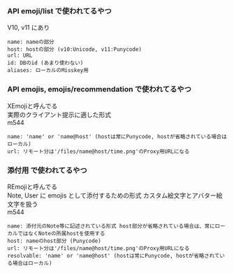 
### API emoji/list で使われてるやつ
V10, v11 にあり
```
name: nameの部分
host: hostの部分 (v10:Unicode, v11:Punycode)
url: URL
id: DBのid (あまり使わない)
aliases: ローカルのMisskey用
```

### API emojis, emojis/recommendation で使われてるやつ
XEmojiと呼んでる  
実際のクライアント提示に適した形式  
m544
```
name: 'name' or 'name@host' (hostは常にPunycode, hostが省略されている場合はローカル)
url: リモート分は'/files/name@host/time.png'のProxy用URLになる
```

### 添付用 で使われてるやつ
REmojiと呼んでる  
Note, User に emojis として添付するための形式 
カスタム絵文字とアバター絵文字を扱う  
m544
```
name: 添付元のNote等に記述されている形式 host部分が省略されている場合は、常にローカルではなくNoteの所属hostを使用する
host: nameのhost部分 (Punycode)
url: リモート分は'/files/name@host/time.png'のProxy用URLになる
resolvable: 'name' or 'name@host' (hostは常にPunycode, hostが省略されている場合はローカル)
```
